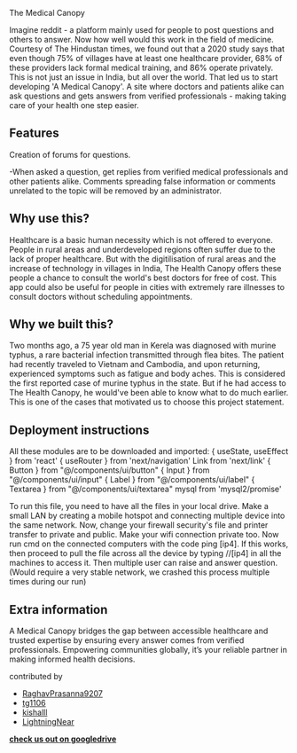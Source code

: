 The Medical Canopy

Imagine reddit - a platform mainly used for people to post questions and others to answer. Now how well would this work in the field of medicine. Courtesy of The Hindustan times, we found out that a 2020 study says that even though 75% of villages have at least one healthcare provider, 68% of these providers lack formal medical training, and 86% operate privately. This is not just an issue in India, but all over the world. That led us to start developing 'A Medical Canopy'. A site where doctors and patients alike can ask questions and gets answers from verified professionals - making taking care of your health one step easier.

## Features

Creation of forums for questions.

-When asked a question, get replies from verified medical professionals and other patients alike. Comments spreading false information or comments unrelated to the topic will be removed by an administrator.

## Why use this?

Healthcare is a basic human necessity which is not offered to everyone. People in rural areas and underdeveloped regions often suffer due to the lack of proper healthcare. But with the digitilisation of rural areas and the increase of technology in villages in India, The Health Canopy offers these people a chance to consult the world's best doctors for free of cost. This app could also be useful for people in cities with extremely rare illnesses to consult doctors without scheduling appointments.

## Why we built this?

Two months ago, a 75 year old man in Kerela was diagnosed with murine typhus, a rare bacterial infection transmitted through flea bites. The patient had recently traveled to Vietnam and Cambodia, and upon returning, experienced symptoms such as fatigue and body aches. This is considered the first reported case of murine typhus in the state. But if he had access to The Health Canopy, he would've been able to know what to do much earlier. This is one of the cases that motivated us to choose this project statement.

## Deployment instructions

All these modules are to be downloaded and imported:
{ useState, useEffect } from 'react'
{ useRouter } from 'next/navigation'
Link from 'next/link'
{ Button } from "@/components/ui/button"
{ Input } from "@/components/ui/input"
{ Label } from "@/components/ui/label"
{ Textarea } from "@/components/ui/textarea"
mysql from 'mysql2/promise'

To run this file, you need to have all the files in your local drive. Make a small LAN by creating a mobile hotspot and connecting multiple device into the same network. Now, change your firewall security's file and printer transfer to private and public. Make your wifi connection private too. Now run cmd on the connected computers with the code ping [ip4]. If this works, then proceed to pull the file across all the device by typing //[ip4] in all the machines to access it. Then multiple user can raise and answer question. (Would require a very stable network, we crashed this process multiple times during our run) 

## Extra information 

A Medical Canopy bridges the gap between accessible healthcare and trusted expertise by ensuring every answer comes from verified professionals. Empowering communities globally, it’s your reliable partner in making informed health decisions.

contributed by
- [RaghavPrasanna9207](https://github.com/RaghavPrasanna9207)
- [tg1106](https://github.com/tg1106)
- [kishalll](https://github.com/Kishalll)
- [LightningNear](https://github.com/LightningNear)

**[check us out on googledrive](https://drive.google.com/drive/folders/17NcE8FZhXChEB0WuMmDBr-PRDFNc4dmS?usp=sharing)**
